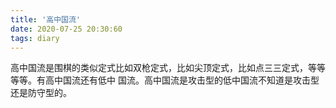 ```yaml
---
title: '高中国流'
date: 2020-07-25 20:30:60
tags: diary
---
```

高中国流是围棋的类似定式比如双枪定式，比如尖顶定式，比如点三三定式，等等等等。有高中国流还有低中
国流。高中国流是攻击型的低中国流不知道是攻击型还是防守型的。

